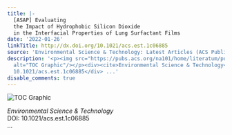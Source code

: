 ```yaml
---
title: |-
  [ASAP] Evaluating
  the Impact of Hydrophobic Silicon Dioxide
  in the Interfacial Properties of Lung Surfactant Films
date: '2022-01-26'
linkTitle: http://dx.doi.org/10.1021/acs.est.1c06885
source: 'Environmental Science & Technology: Latest Articles (ACS Publications)'
description: '<p><img src="https://pubs.acs.org/na101/home/literatum/publisher/achs/journals/content/esthag/0/esthag.ahead-of-print/acs.est.1c06885/20220125/images/medium/es1c06885_0006.gif"
  alt="TOC Graphic"/></p><div><cite>Environmental Science & Technology</cite></div><div>DOI:
  10.1021/acs.est.1c06885</div> ...'
disable_comments: true
---
```

<p><img src="https://pubs.acs.org/na101/home/literatum/publisher/achs/journals/content/esthag/0/esthag.ahead-of-print/acs.est.1c06885/20220125/images/medium/es1c06885_0006.gif" alt="TOC Graphic"/></p><div><cite>Environmental Science & Technology</cite></div><div>DOI: 10.1021/acs.est.1c06885</div> ...